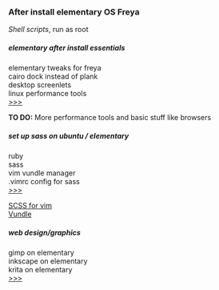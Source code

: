 ### After install elementary OS Freya  
*Shell scripts*, run as root  


##### elementary after install essentials 
elementary tweaks for freya  
cairo dock instead of plank  
desktop screenlets  
linux performance tools  
[>>>](https://github.com/mthjn/elementary-OS/blob/master/elementaryOS_Freya.sh)  
  
**TO DO:** More performance tools and basic stuff like browsers  
   
##### set up sass on ubuntu / elementary  
ruby  
sass  
vim vundle manager  
.vimrc config for sass  
[>>>](https://github.com/mthjn/elementary-OS/blob/master/elementaryOS_Freya_RubyHamlSass.sh)  
  
[SCSS for vim](https://github.com/cakebaker/scss-syntax.vim)  
[Vundle](https://github.com/gmarik/Vundle.vim)  
   
##### web design/graphics  
gimp on elementary   
inkscape on elementary  
krita on elementary  
[>>>](https://github.com/mthjn/elementary-OS/blob/master/elementaryOS_Freya_DesignGraphics.sh)  


